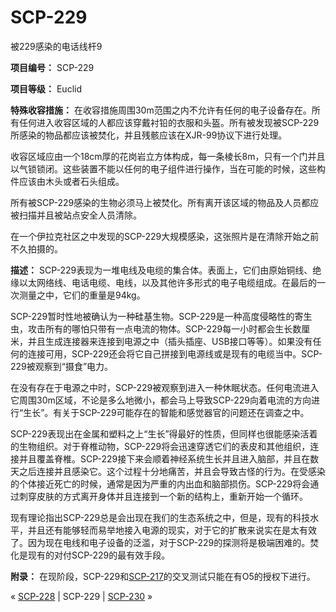 # SCP-229
                        




被229感染的电话线杆9



**项目编号：** SCP-229

**项目等级：** Euclid

**特殊收容措施：** 在收容措施周围30m范围之内不允许有任何的电子设备存在。所有任何进入收容区域的人都应该穿戴衬铅的衣服和头盔。所有被发现被SCP-229所感染的物品都应该被焚化，并且残骸应该在XJR-99协议下进行处理。

收容区域应由一个18cm厚的花岗岩立方体构成，每一条棱长8m，只有一个门并且以气锁锁闭。这些装置不能以任何的电子组件进行操作，当在可能的时候，这些构件应该由木头或者石头组成。

所有被SCP-229感染的生物必须马上被焚化。所有离开该区域的物品及人员都应被扫描并且被站点安全人员清除。



在一个伊拉克社区之中发现的SCP-229大规模感染，这张照片是在清除开始之前不久拍摄的。



**描述：** SCP-229表现为一堆电线及电缆的集合体。表面上，它们由原始铜线、绝缘以太网络线、电话电缆、电线，以及其他许多形式的电子电缆组成。在最后的一次测量之中，它们的重量是94kg。

SCP-229暂时性地被确认为一种硅基生物。SCP-229是一种高度侵略性的寄生虫，攻击所有的哪怕只带有一点电流的物体。SCP-229每一小时都会生长数厘米，并且生成连接器来连接到电源之中（插头插座、USB接口等等）。如果没有任何的连接可用，SCP-229还会将它自己拼接到电源线或是现有的电缆当中。SCP-229被观察到“摄食”电力。

在没有存在于电源之中时，SCP-229被观察到进入一种休眠状态。任何电流进入它周围30m区域，不论是多么地微小，都会马上导致SCP-229向着电流的方向进行“生长”。有关于SCP-229可能存在的智能和感觉器官的问题还在调查之中。

SCP-229表现出在金属和塑料之上“生长”得最好的性质，但同样也很能感染活着的生物组织。对于脊椎动物，SCP-229将会迅速穿透它们的表皮和其他组织，连接并且覆盖脊椎。SCP-229接下来会顺着神经系统生长并且进入脑部，并且在数天之后连接并且感染它。这个过程十分地痛苦，并且会导致古怪的行为。在受感染的个体接近死亡的时候，通常是因为严重的内出血和脑部损伤。SCP-229将会通过刺穿皮肤的方式离开身体并且连接到一个新的结构上，重新开始一个循环。

现有理论指出SCP-229总是会出现在我们的生态系统之中，但是，现有的科技水平，并且还有能够轻而易举地接入电源的现实，对于它的扩散来说实在是太有效了。因为现在电线和电子设备的泛滥，对于SCP-229的探测将是极端困难的。焚化是现有的对付SCP-229的最有效手段。

**附录：** 在现阶段，SCP-229和[SCP-217](/scp-217)的交叉测试只能在有O5的授权下进行。



« [SCP-228](/scp-228) | SCP-229 | [SCP-230](/scp-230) »





                    